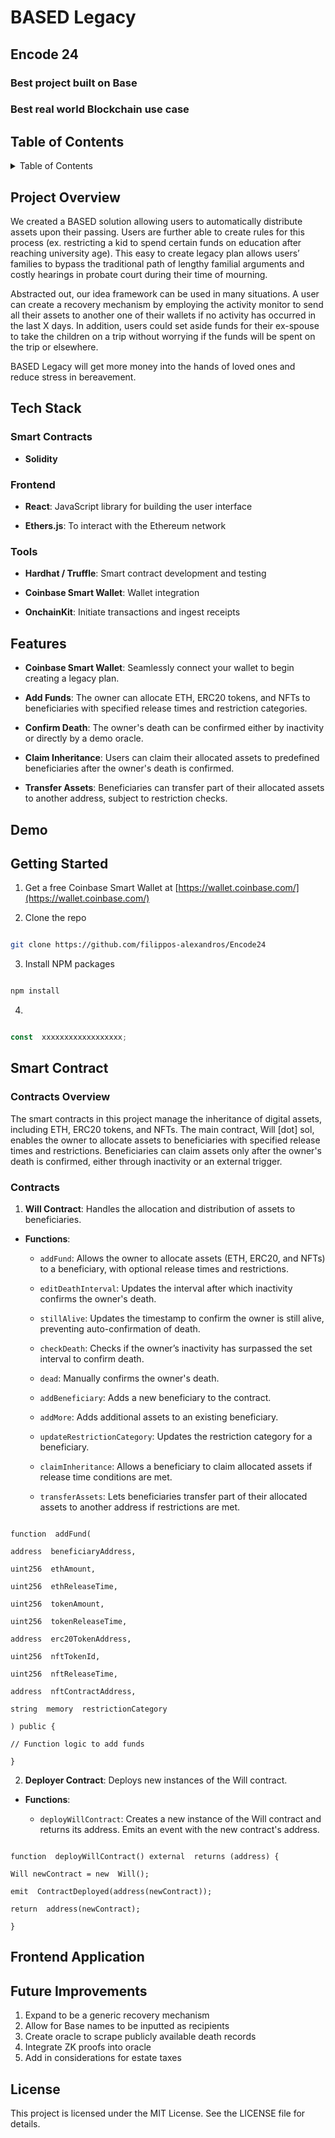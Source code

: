 <a  id="readme-top"></a>

# BASED Legacy

## Encode 24

### Best project built on Base

### Best real world Blockchain use case
<!-- TABLE OF CONTENTS -->

<h2>Table of Contents</h2>

<details>

<summary>Table of Contents</summary>

<ol>

<li>Project Overview</a></li>

<li>Tech Stack</a></li>

<li>Features</a></li>

<li>Demo</a></li>

<li>Getting Started</a></li>

<li>Smart Contract</a></li>

<li>Frontend Application</a></li>

<li>Future Improvements</a></li>

<li>License</a></li>

</ol>

</details>



## Project Overview

We created a BASED solution allowing users to automatically distribute assets upon their passing. Users are further able to create rules for this process (ex. restricting a kid to spend certain funds on education after reaching university age). This easy to create legacy plan allows users’ families to bypass the traditional path of lengthy familial arguments and costly hearings in probate court during their time of mourning.



Abstracted out, our idea framework can be used in many situations. A user can create a recovery mechanism by employing the activity monitor to send all their assets to another one of their wallets if no activity has occurred in the last X days. In addition, users could set aside funds for their ex-spouse to take the children on a trip without worrying if the funds will be spent on the trip or elsewhere.



BASED Legacy will get more money into the hands of loved ones and reduce stress in bereavement.



## Tech Stack

### Smart Contracts

-  **Solidity**



### Frontend

-  **React**: JavaScript library for building the user interface

-  **Ethers.js**: To interact with the Ethereum network



### Tools

-  **Hardhat / Truffle**: Smart contract development and testing

-  **Coinbase Smart Wallet**: Wallet integration

- **OnchainKit**: Initiate transactions and ingest receipts




## Features

-  **Coinbase Smart Wallet**: Seamlessly connect your wallet to begin creating a legacy plan.

-  **Add Funds**: The owner can allocate ETH, ERC20 tokens, and NFTs to beneficiaries with specified release times and restriction categories.

-  **Confirm Death**: The owner's death can be confirmed either by inactivity or directly by a demo oracle.

-  **Claim Inheritance**: Users can claim their allocated assets to predefined beneficiaries after the owner's death is confirmed.

-  **Transfer Assets**: Beneficiaries can transfer part of their allocated assets to another address, subject to restriction checks.



## Demo

## Getting Started

1. Get a free Coinbase Smart Wallet at [https://wallet.coinbase.com/](https://wallet.coinbase.com/)

2. Clone the repo

```sh

git clone https://github.com/filippos-alexandros/Encode24

```

3. Install NPM packages

```sh

npm install

```

4.

```js

const  xxxxxxxxxxxxxxxxxx;

```



## Smart Contract

### Contracts Overview

The smart contracts in this project manage the inheritance of digital assets, including ETH, ERC20 tokens, and NFTs. The main contract, Will [dot] sol, enables the owner to allocate assets to beneficiaries with specified release times and restrictions. Beneficiaries can claim assets only after the owner's death is confirmed, either through inactivity or an external trigger.



### Contracts



1.  **Will Contract**: Handles the allocation and distribution of assets to beneficiaries.

-  **Functions**:

	-  `addFund`: Allows the owner to allocate assets (ETH, ERC20, and NFTs) to a beneficiary, with optional release times and restrictions.

	-  `editDeathInterval`: Updates the interval after which inactivity confirms the owner's death.

	-  `stillAlive`: Updates the timestamp to confirm the owner is still alive, preventing auto-confirmation of death.

	-  `checkDeath`: Checks if the owner’s inactivity has surpassed the set interval to confirm death.

	-  `dead`: Manually confirms the owner's death.

	-  `addBeneficiary`: Adds a new beneficiary to the contract.

	-  `addMore`: Adds additional assets to an existing beneficiary.

	-  `updateRestrictionCategory`: Updates the restriction category for a beneficiary.

	-  `claimInheritance`: Allows a beneficiary to claim allocated assets if release time conditions are met.

	-  `transferAssets`: Lets beneficiaries transfer part of their allocated assets to another address if restrictions are met.



```solidity

function  addFund(

address  beneficiaryAddress,

uint256  ethAmount,

uint256  ethReleaseTime,

uint256  tokenAmount,

uint256  tokenReleaseTime,

address  erc20TokenAddress,

uint256  nftTokenId,

uint256  nftReleaseTime,

address  nftContractAddress,

string  memory  restrictionCategory

) public {

// Function logic to add funds

}

```



2.  **Deployer Contract**: Deploys new instances of the Will contract.

-  **Functions**:

	-  `deployWillContract`: Creates a new instance of the Will contract and returns its address. Emits an event with the new contract's address.



```solidity

function  deployWillContract() external  returns (address) {

Will newContract = new  Will();

emit  ContractDeployed(address(newContract));

return  address(newContract);

}

```



## Frontend Application

## Future Improvements
1. Expand to be a generic recovery mechanism
2. Allow for Base names to be inputted as recipients
3. Create oracle to scrape publicly available death records
4. Integrate ZK proofs into oracle
5. Add in considerations for estate taxes

## License

This project is licensed under the MIT License. See the LICENSE file for details.
